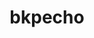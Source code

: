 ---
title: bkpecho
github: https://github.com/bkpecho
mode: dark
transition: 3s
archetype:
  - Little Bit of Everything
---